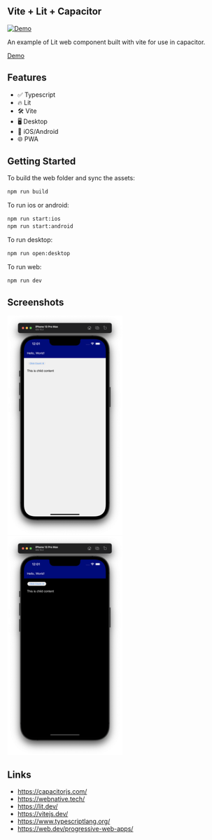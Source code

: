 ## Vite + Lit + Capacitor

[![Demo](https://github.com/rodydavis/vite-lit-capacitor/actions/workflows/ci.yml/badge.svg)](https://github.com/rodydavis/vite-lit-capacitor/actions/workflows/ci.yml)

An example of Lit web component built with vite for use in capacitor.

[Demo](https://rodydavis.github.io/vite-lit-capacitor/)

## Features

- ✅ Typescript
- 🔥 Lit
- 🛠 Vite
- 🖥 Desktop
- 📱 iOS/Android
- 🌐 PWA

## Getting Started

To build the web folder and sync the assets:

```bash
npm run build
```

To run ios or android:

```bash
npm run start:ios
npm run start:android
```

To run desktop:
```bash
npm run open:desktop
```

To run web:

```bash
npm run dev
```

## Screenshots

 <img src="screenshots/light.png" height="500" /> <img src="screenshots/dark.png" height="500" />	 

## Links

- https://capacitorjs.com/
- https://webnative.tech/
- https://lit.dev/
- https://vitejs.dev/
- https://www.typescriptlang.org/
- https://web.dev/progressive-web-apps/

